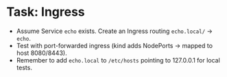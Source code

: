 # Task: Ingress
- Assume Service `echo` exists. Create an Ingress routing `echo.local/` → `echo`.
- Test with port-forwarded ingress (kind adds NodePorts -> mapped to host 8080/8443).
- Remember to add `echo.local` to `/etc/hosts` pointing to 127.0.0.1 for local tests.
